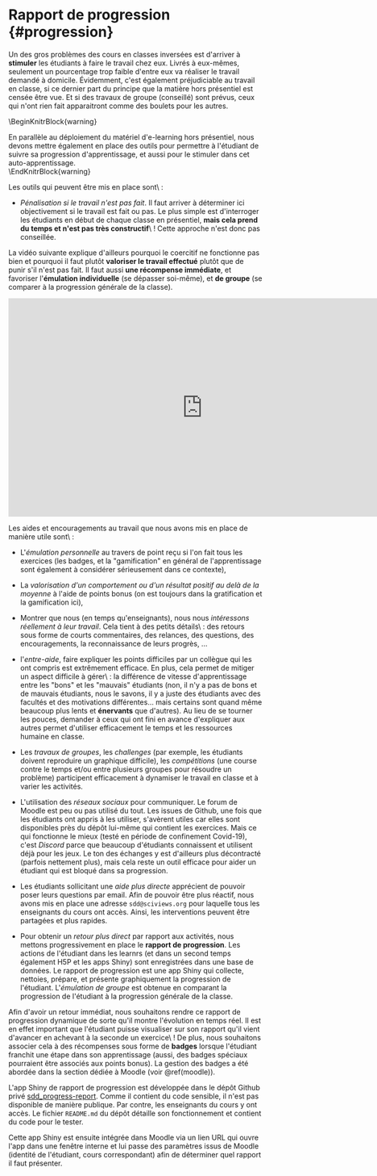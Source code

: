 # Rapport de progression {#progression}



Un des gros problèmes des cours en classes inversées est d'arriver à **stimuler** les étudiants à faire le travail chez eux. Livrés à eux-mêmes, seulement un pourcentage trop faible d'entre eux va réaliser le travail demandé à domicile. Évidemment, c'est également préjudiciable au travail en classe, si ce dernier part du principe que la matière hors présentiel est censée être vue. Et si des travaux de groupe (conseillé) sont prévus, ceux qui n'ont rien fait apparaitront comme des boulets pour les autres.

\BeginKnitrBlock{warning}<div class="warning">En parallèle au déploiement du matériel d'e-learning hors présentiel, nous devons mettre également en place des outils pour permettre à l'étudiant de suivre sa progression d'apprentissage, et aussi pour le stimuler dans cet auto-apprentissage.</div>\EndKnitrBlock{warning}

Les outils qui peuvent être mis en place sont\ :

- *Pénalisation si le travail n'est pas fait*. Il faut arriver à déterminer ici objectivement si le travail est fait ou pas. Le plus simple est d'interroger les étudiants en début de chaque classe en présentiel, **mais cela prend du temps et n'est pas très constructif**\ ! Cette approche n'est donc pas conseillée. 

La vidéo suivante explique d'ailleurs pourquoi le coercitif ne fonctionne pas bien et pourquoi il faut plutôt **valoriser le travail effectué** plutôt que de punir s'il n'est pas fait. Il faut aussi **une récompense immédiate**, et favoriser l'**émulation individuelle** (se dépasser soi-même), et **de groupe** (se comparer à la progression générale de la classe).

<!--html_preserve--><iframe src="https://www.youtube.com/embed/xp0O2vi8DX4" width="770" height="433" frameborder="0" allowfullscreen=""></iframe><!--/html_preserve-->

Les aides et encouragements au travail que nous avons mis en place de manière utile sont\ :

- L'*émulation personnelle* au travers de point reçu si l'on fait tous les exercices (les badges, et la "gamification" en général de l'apprentissage sont également à considérer sérieusement dans ce contexte),

- La *valorisation d'un comportement ou d'un résultat positif au delà de la moyenne*  à l'aide de points bonus (on est toujours dans la gratification et la gamification ici),

- Montrer que nous (en temps qu'enseignants), nous nous *intéressons réellement à leur travail*. Cela tient à des petits détails\ : des retours sous forme de courts commentaires, des relances, des questions, des encouragements, la reconnaissance de leurs progrès, ...

- l'*entre-aide*, faire expliquer les points difficiles par un collègue qui les ont compris est extrêmement efficace. En plus, cela permet de mitiger un aspect difficile à gérer\ : la différence de vitesse d'apprentissage entre les "bons" et les "mauvais" étudiants (non, il n'y a pas de bons et de mauvais étudiants, nous le savons, il y a juste des étudiants avec des facultés et des motivations différentes... mais certains sont quand même beaucoup plus lents et **énervants** que d'autres). Au lieu de se tourner les pouces, demander à ceux qui ont fini en avance d'expliquer aux autres permet d'utiliser efficacement le temps et les ressources humaine en classe.

- Les *travaux de groupes*, les *challenges* (par exemple, les étudiants doivent reproduire un graphique difficile), les *compétitions* (une course contre le temps et/ou entre plusieurs groupes pour résoudre un problème) participent efficacement à dynamiser le travail en classe et à varier les activités.

- L'utilisation des *réseaux sociaux* pour communiquer. Le forum de Moodle est peu ou pas utilisé du tout. Les issues de Github, une fois que les étudiants ont appris à les utiliser, s'avèrent utiles car elles sont disponibles près du dépôt lui-même qui contient les exercices. Mais ce qui fonctionne le mieux (testé en période de confinement Covid-19), c'est *Discord* parce que beaucoup d'étudiants connaissent et utilisent déjà pour les jeux. Le ton des échanges y est d'ailleurs plus décontracté (parfois nettement plus), mais cela reste un outil efficace pour aider un étudiant qui est bloqué dans sa progression.

- Les étudiants sollicitant une *aide plus directe* apprécient de pouvoir poser leurs questions par email. Afin de pouvoir être plus réactif, nous avons mis en place une adresse `sdd@sciviews.org` pour laquelle tous les enseignants du cours ont accès. Ainsi, les interventions peuvent être partagées et plus rapides.

- Pour obtenir un *retour plus direct* par rapport aux activités, nous mettons progressivement en place le **rapport de progression**. Les actions de l'étudiant dans les learnrs (et dans un second temps également H5P et les apps Shiny) sont enregistrées dans une base de données. Le rapport de progression est une app Shiny qui collecte, nettoies, prépare, et présente graphiquement la progression de l'étudiant. L'*émulation de groupe* est obtenue en comparant la progression de l'étudiant à la progression générale de la classe.

Afin d'avoir un retour immédiat, nous souhaitons rendre ce rapport de progression dynamique de sorte qu'il montre l'évolution en temps réel. Il est en effet important que l'étudiant puisse visualiser sur son rapport qu'il vient d'avancer en achevant à la seconde un exercice\ ! De plus, nous souhaitons associer cela à des récompenses sous forme de **badges** lorsque l'étudiant franchit une étape dans son apprentissage (aussi, des badges spéciaux pourraient être associés aux points bonus). La gestion des badges a été abordée dans la section dédiée à Moodle (voir \@ref(moodle)).

L'app Shiny de rapport de progression est développée dans le dépôt Github privé [sdd_progress-report](https://github.com/BioDataScience-Course/sdd_progress-report). Comme il contient du code sensible, il n'est pas disponible de manière publique. Par contre, les enseignants du cours y ont accès. Le fichier `README.md` du dépôt détaille son fonctionnement et contient du code pour le tester.

Cette app Shiny est ensuite intégrée dans Moodle via un lien URL qui ouvre l'app dans une fenêtre interne et lui passe des paramètres issus de Moodle (identité de l'étudiant, cours correspondant) afin de déterminer quel rapport il faut présenter.

